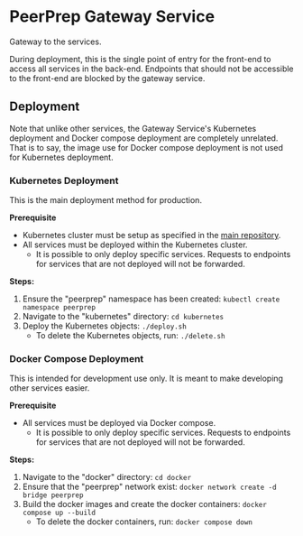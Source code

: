 # PeerPrep Gateway Service

Gateway to the services.

During deployment, this is the single point of entry for the front-end to access all services in the back-end. Endpoints that should not be accessible to the front-end are blocked by the gateway service.

## Deployment

Note that unlike other services, the Gateway Service's Kubernetes deployment and Docker compose deployment are completely unrelated. That is to say, the image use for Docker compose deployment is not used for Kubernetes deployment.

### Kubernetes Deployment

This is the main deployment method for production.

**Prerequisite**

- Kubernetes cluster must be setup as specified in the [main repository](https://github.com/CS3219-AY2324S1/ay2324s1-course-assessment-g04#deployment).
- All services must be deployed within the Kubernetes cluster.
  - It is possible to only deploy specific services. Requests to endpoints for services that are not deployed will not be forwarded.

**Steps:**

1. Ensure the "peerprep" namespace has been created: `kubectl create namespace peerprep`
2. Navigate to the "kubernetes" directory: `cd kubernetes`
3. Deploy the Kubernetes objects: `./deploy.sh`
    - To delete the Kubernetes objects, run: `./delete.sh`

### Docker Compose Deployment

This is intended for development use only. It is meant to make developing other services easier.

**Prerequisite**

- All services must be deployed via Docker compose.
  - It is possible to only deploy specific services. Requests to endpoints for services that are not deployed will not be forwarded.

**Steps:**

1. Navigate to the "docker" directory: `cd docker`
2. Ensure that the "peerprep" network exist: `docker network create -d bridge peerprep`
3. Build the docker images and create the docker containers: `docker compose up --build`
    - To delete the docker containers, run: `docker compose down`
